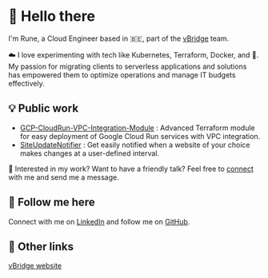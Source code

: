 # 👋 Hello there

I'm Rune, a Cloud Engineer based in 🇧🇪, part of the [vBridge](https://www.vbridge.eu/) team.

☁️ I love experimenting with tech like Kubernetes, Terraform, Docker, and 🐧. My passion for migrating clients to serverless applications and solutions has empowered them to optimize operations and manage IT budgets effectively.

## 💡 Public work

- [GCP-CloudRun-VPC-Integration-Module](https://github.com/RuneDD/GCP-CloudRun-VPC-Integration-Module) : Advanced Terraform module for easy deployment of Google Cloud Run services with VPC integration.
- [SiteUpdateNotifier](https://github.com/RuneDD/SiteUpdateNotifier) : Get easily notified when a website of your choice makes changes at a user-defined interval.

🚀 Interested in my work? Want to have a friendly talk? Feel free to [connect](https://www.linkedin.com/in/runededonder/) with me and send me a message.

## 🫡 Follow me here

Connect with me on [LinkedIn](https://www.linkedin.com/in/runededonder/) and follow me on [GitHub](https://github.com/RuneDD).

## 🔗 Other links

[vBridge website](https://www.vbridge.eu/)
